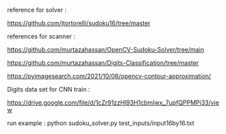 reference for solver :

https://github.com/jtortorelli/sudoku16/tree/master

references for scanner :

https://github.com/murtazahassan/OpenCV-Sudoku-Solver/tree/main

https://github.com/murtazahassan/Digits-Classification/tree/master

https://pyimagesearch.com/2021/10/06/opencv-contour-approximation/

Digits data set for CNN train :

https://drive.google.com/file/d/1cZr91zzHl93H1cbmIwx_7upfQPPMPi33/view

run example : python sudoku_solver.py test_inputs/input16by16.txt
